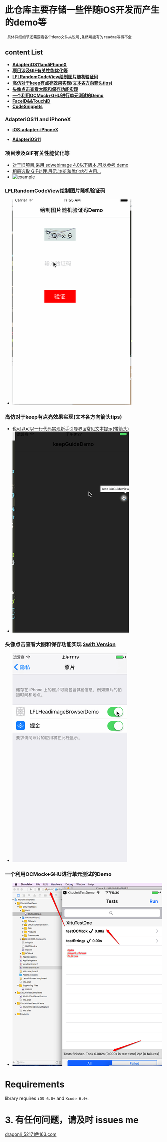 # 此仓库主要存储一些伴随iOS开发而产生的demo等

	 具体详细细节还需要看各个demo文件夹说明,虽然可能有的readme写得不全

## content List 

*   **[AdapteriOS11andiPhoneX](#iOS11+iPhoneX)**
*   **[项目涉及GIF有关性能优化等](#GIF)**
*   **[LFLRandomCodeView绘制图片随机验证码](#LFLRandomCodeView)**
*   **[高仿对于keep有点亮效果实现(文本各方向箭头tips)](#keepGuide)**
*   **[头像点击查看大图和保存功能实现](#headImageBig)**
*   **[一个利用OCMock+GHU进行单元测试的Demo](#iOS_test)**
*   **[FaceID&&TouchID](./FaceID&&TouchID.md)**
*   **[CodeSnippets](./others)**

### <a name="iOS11+iPhoneX"></a> AdapteriOS11 and iPhoneX

- [**iOS-adapter-iPhoneX**](./AdapteriOS11/iOS-adapter-iPhoneX.md)

- [**AdapteriOS11**](./AdapteriOS11/readme.md)

### <a name="GIF"></a> 项目涉及GIF有关性能优化等

-  [对于旧项目,采用 sdwebimage 4.0以下版本,可以参考 demo](./GIF-Optimize) 
-  [相册选取 GIF处理,展示,浏览和优化内存占用...](./handle_Album_Select_GIF_Demo)
- ![example](./handle_Album_Select_GIF_Demo/GIFExample.gif)

### <a name="LFLRandomCodeView"></a> LFLRandomCodeView绘制图片随机验证码

- ![效果图](./LFLRandomCodeView/1.gif)

### <a name="keepGuide"></a> 高仿对于keep有点亮效果实现(文本各方向箭头tips)

- 也可以可以一行代码实现新手引导界面常见文本提示(带箭头)
- ![效果图](./KeepGuide/1.gif)    

### <a name="headImageBig"></a> 头像点击查看大图和保存功能实现 [Swift Version](https://github.com/DevDragonLi/SwiftCodeRepo/tree/master/LFLHeadimageBrowserDemo)

- ![示意图2](./LFLHeadimageBrowserDemo/NOpermission.gif)

###  <a name="iOS_test"></a> 一个利用OCMock+GHU进行单元测试的Demo

- ![示意图1](./XituUnitTestDemo/unitTest.png)

Requirements
==============

library requires `iOS 6.0+` and `Xcode 6.0+`.


# 3. 有任何问题，请及时 issues me 
 <dragonli_52171@163.com>   
